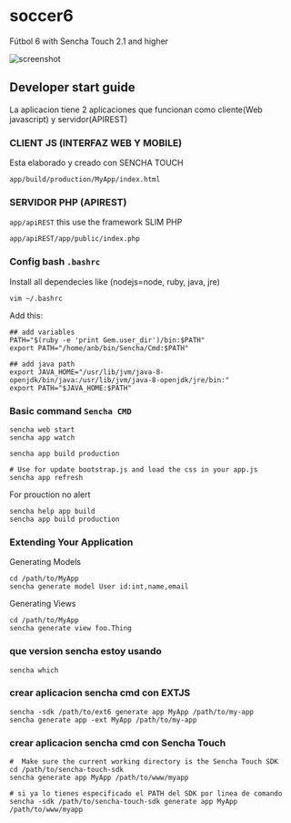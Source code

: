 # soccer6

Fútbol 6 with Sencha Touch 2.1 and higher

![screenshot](http://i64.tinypic.com/vnpnpw.png)

## Developer start guide

La aplicacion tiene 2 aplicaciones que funcionan como cliente(Web javascript) y servidor(APIREST)

### CLIENT JS (INTERFAZ WEB Y MOBILE)

Esta elaborado y creado con SENCHA TOUCH

	app/build/production/MyApp/index.html

### SERVIDOR PHP (APIREST)

`app/apiREST` this use the framework SLIM PHP

	app/apiREST/app/public/index.php




### Config bash `.bashrc`
Install all dependecies like (nodejs=node, ruby, java, jre)

	vim ~/.bashrc

Add this:

	## add variables
	PATH="$(ruby -e 'print Gem.user_dir')/bin:$PATH"
	export PATH="/home/anb/bin/Sencha/Cmd:$PATH"

	## add java path
	export JAVA_HOME="/usr/lib/jvm/java-8-openjdk/bin/java:/usr/lib/jvm/java-8-openjdk/jre/bin:"
	export PATH="$JAVA_HOME:$PATH"

### Basic command `Sencha CMD`

	sencha web start
	sencha app watch

	sencha app build production

	# Use for update bootstrap.js and load the css in your app.js
	sencha app refresh


For prouction no alert

	sencha help app build
	sencha app build production

### Extending Your Application
	
Generating Models

	cd /path/to/MyApp
	sencha generate model User id:int,name,email

Generating Views

	cd /path/to/MyApp
	sencha generate view foo.Thing

### que version sencha estoy usando
	
	sencha which

### crear aplicacion sencha cmd con EXTJS

	sencha -sdk /path/to/ext6 generate app MyApp /path/to/my-app
	sencha generate app -ext MyApp /path/to/my-app


### crear aplicacion sencha cmd con Sencha Touch

	#  Make sure the current working directory is the Sencha Touch SDK
	cd /path/to/sencha-touch-sdk
	sencha generate app MyApp /path/to/www/myapp

	# si ya lo tienes especificado el PATH del SDK por linea de comando
	sencha -sdk /path/to/sencha-touch-sdk generate app MyApp /path/to/www/myapp



